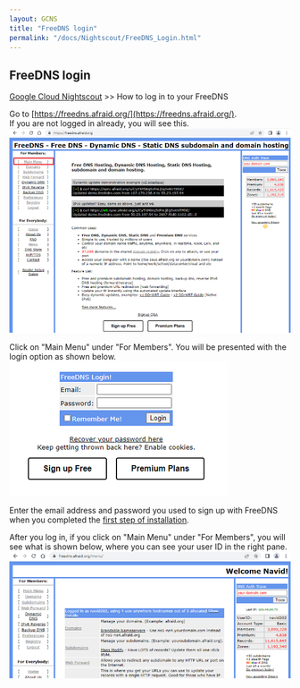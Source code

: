 ```yaml
---
layout: GCNS
title: "FreeDNS login"
permalink: "/docs/Nightscout/FreeDNS_Login.html"
---
```


## FreeDNS login  
[Google Cloud Nightscout](./GoogleCloud.md) >> How to log in to your FreeDNS  
  
Go to [https://freedns.afraid.org/](https://freedns.afraid.org/).  
If you are not logged in already, you will see this.  
![](./images/FreeDNSPage.png)  
  
Click on "Main Menu" under "For Members".  You will be presented with the login option as shown below.  
![](./images/FreeDNS_Login.png)  
  
Enter the email address and password you used to sign up with FreeDNS when you completed the [first step of installation](./FreeDNS.md).  

After you log in, if you click on "Main Menu" under "For Members", you will see what is shown below, where you can see your user ID in the right pane.  
![](./images/FreeDNS_LoggedIn.png)  

